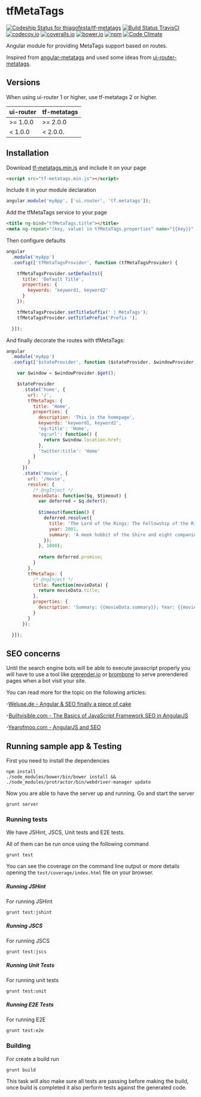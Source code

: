 # tfMetaTags

[ ![Codeship Status for thiagofesta/tf-metatags](https://img.shields.io/codeship/af075410-1dd6-0133-13c3-0a18ce4642f2.svg)](https://codeship.com/projects/95120) [![Build Status TravisCI](https://img.shields.io/travis/thiagofesta/tf-metatags.svg)](https://travis-ci.org/thiagofesta/tf-metatags) [![codecov.io](https://img.shields.io/codecov/c/github/thiagofesta/tf-metatags.svg)](http://codecov.io/github/thiagofesta/tf-metatags?branch=master) [![coveralls.io](https://img.shields.io/coveralls/thiagofesta/tf-metatags/master.svg)](https://coveralls.io/github/thiagofesta/tf-metatags) [![bower.io](https://img.shields.io/bower/v/tf-metatags.svg)](http://bower.io/search/?q=tf-metatags)  [![npm](https://img.shields.io/npm/v/tf-metatags.svg)](https://www.npmjs.com/package/tf-metatags)
[![Code Climate](https://img.shields.io/codeclimate/github/thiagofesta/tf-metatags.svg)](https://codeclimate.com/github/thiagofesta/tf-metatags)

Angular module for providing MetaTags support based on routes.

Inspired from [angular-metatags](https://github.com/AvraamMavridis/angular-metatags) and used some ideas from [ui-router-metatags](https://github.com/tinusn/ui-router-metatags).

## Versions

When using ui-router 1 or higher, use tf-metatags 2 or higher.

| ui-router | tf-metatags |
| --------- | ----------- |
| >= 1.0.0  | >= 2.0.0    |
| <  1.0.0  | <  2.0.0.   |

## Installation

Download [tf-metatags.min.js](https://raw.githubusercontent.com/thiagofesta/tf-metatags/master/release/tf-metatags.min.js) and include it on your page

```html
<script src="tf-metatags.min.js"></script>
```

Include it in your module declaration

```javascript
angular.module('myApp', ['ui.router', 'tf.metatags']);
```

Add the tfMetaTags service to your page

```html
<title ng-bind="tfMetaTags.title"></title>
<meta ng-repeat="(key, value) in tfMetaTags.properties" name="{{key}}" content="{{value}}" >
```

Then configure defaults

```javascript
angular
  .module('myApp')
  .config(['tfMetaTagsProvider', function (tfMetaTagsProvider) {

    tfMetaTagsProvider.setDefaults({
      title: 'Default Title',
      properties: {
        keywords: 'keyword1, keyword2'
      }
    });

    tfMetaTagsProvider.setTitleSuffix(' | MetaTags');
    tfMetaTagsProvider.setTitlePrefix('Prefix ');

  }]);
```

And finally decorate the routes with tfMetaTags:

```javascript
angular
  .module('myApp')
  .config(['$stateProvider', function ($stateProvider, $windowProvider) {

    var $window = $windowProvider.$get();

    $stateProvider
      .state('home', {
        url: '/',
        tfMetaTags: {
          title: 'Home',
          properties: {
            description: 'This is the homepage',
            keywords: 'keyword1, keyword2',
            'og:title': 'Home',
            'og:url': function() {
              return $window.location.href;
            },
            'twitter:title': 'Home'
          }
        }
      })
      .state('movie', {
        url: '/movie',
        resolve: {
          /* @ngInject */
          movieData: function($q, $timeout) {
            var deferred = $q.defer();
  
            $timeout(function() {
              deferred.resolve({
                title: 'The Lord of the Rings: The Fellowship of the Ring',
                year: 2001,
                summary: 'A meek hobbit of the Shire and eight companions set out on a journey to Mount Doom to destroy the One Ring and the dark lord Sauron.'
              });
            }, 1000);
  
            return deferred.promise;
          }
        },
        tfMetaTags: {
          /* @ngInject */
          title: function(movieData) {
            return movieData.title;
          },
          properties: {
            description: 'Summary: {{movieData.summary}}; Year: {{movieData.year}}'
          }
        }
      });

  }]);
```

## SEO concerns

Until the search engine bots will be able to execute javascript properly you will have to use a tool like [prerender.io](https://prerender.io/) or [brombone](http://www.brombone.com/) to serve prerendered pages when a bot visit your site.

You can read more for the topic on the following articles:

-[Weluse.de - Angular & SEO finally a piece of cake](https://weluse.de/blog/angularjs-seo-finally-a-piece-of-cake.html)

-[Builtvisible.com - The Basics of JavaScript Framework SEO in AngularJS](http://builtvisible.com/javascript-framework-seo/)

-[Yearofmoo.com - AngularJS and SEO](http://www.yearofmoo.com/2012/11/angularjs-and-seo.html)


## Running sample app & Testing

First you need to install the dependencies

    npm install
    ./node_modules/bower/bin/bower install && ./node_modules/protractor/bin/webdriver-manager update

Now you are able to have the server up and running. Go and start the server

    grunt server


### Running tests

We have JSHint, JSCS, Unit tests and E2E tests.

All of them can be run once using the following command

    grunt test

You can see the coverage on the command line output or more details opening the `test/coverage/index.html` file on your browser.


##### Running JSHint

For running JSHint

    grunt test:jshint


##### Running JSCS

For running JSCS

    grunt test:jscs


##### Running Unit Tests

For running unit tests

    grunt test:unit


##### Running E2E Tests

For running E2E

    grunt test:e2e


### Building

For create a build run

    grunt build

This task will also make sure all tests are passing before making the build, once build is completed it also perform tests against the generated code.
